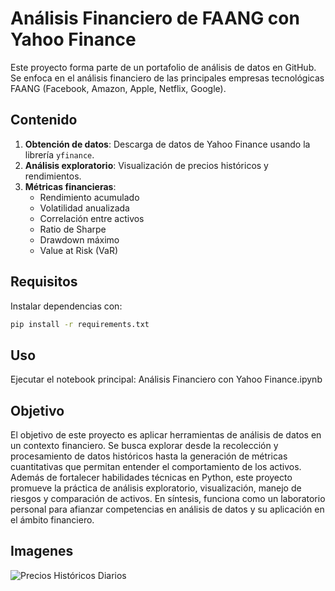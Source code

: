 # Análisis Financiero de FAANG con Yahoo Finance

Este proyecto forma parte de un portafolio de análisis de datos en GitHub. 
Se enfoca en el análisis financiero de las principales empresas tecnológicas FAANG (Facebook, Amazon, Apple, Netflix, Google).

## Contenido

1. **Obtención de datos**: Descarga de datos de Yahoo Finance usando la librería `yfinance`.
2. **Análisis exploratorio**: Visualización de precios históricos y rendimientos.
3. **Métricas financieras**: 
   - Rendimiento acumulado
   - Volatilidad anualizada
   - Correlación entre activos
   - Ratio de Sharpe
   - Drawdown máximo
   - Value at Risk (VaR)

## Requisitos

Instalar dependencias con:

```bash
pip install -r requirements.txt
```

## Uso

Ejecutar el notebook principal: Análisis Financiero con Yahoo Finance.ipynb

## Objetivo

El objetivo de este proyecto es aplicar herramientas de análisis de datos en un contexto financiero.
Se busca explorar desde la recolección y procesamiento de datos históricos hasta la generación de métricas cuantitativas que permitan entender el comportamiento de los activos.
Además de fortalecer habilidades técnicas en Python, este proyecto promueve la práctica de análisis exploratorio, visualización, manejo de riesgos y comparación de activos.
En síntesis, funciona como un laboratorio personal para afianzar competencias en análisis de datos y su aplicación en el ámbito financiero.

## Imagenes

![Precios Históricos Diarios](PreciosHistóricosDiarios.png)
